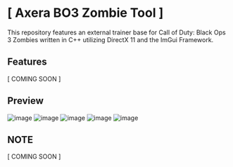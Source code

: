# [ Axera BO3 Zombie Tool ]
This repository features an external trainer base for Call of Duty: Black Ops 3 Zombies written in C++ utilizing DirectX 11 and the ImGui Framework.

## Features
[ COMING SOON ]

## Preview
![image](https://user-images.githubusercontent.com/72954614/162139675-a99ef693-af84-4cf8-af39-39f135195332.png)
![image](https://user-images.githubusercontent.com/72954614/162139634-a64430fb-8b1d-4419-8b83-1cb3cf85efeb.png)
![image](https://user-images.githubusercontent.com/72954614/162139689-aa0200c9-e116-445a-afb2-173f874a2082.png)
![image](https://user-images.githubusercontent.com/72954614/162139740-91fa91ea-967b-4fbe-9bf6-7614811887fa.png)
![image](https://user-images.githubusercontent.com/72954614/162139788-b3f53756-0f58-474c-84b5-5aec00639042.png)

## NOTE
[ COMING SOON ]

